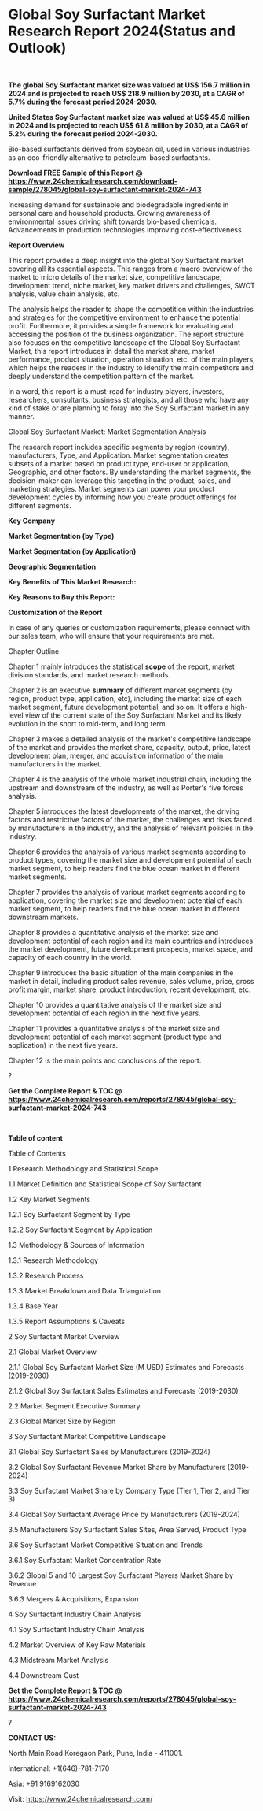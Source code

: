 <h1>Global Soy Surfactant Market Research Report 2024(Status and Outlook)</h1><br/><p><strong>The global Soy Surfactant market size was valued at US$ 156.7 million in 2024 and is projected to reach US$ 218.9 million by 2030, at a <strong>CAGR</strong> of 5.7% during the forecast period 2024-2030.</strong></p>
 
 
 
 <p><strong>United States Soy Surfactant market size was valued at US$ 45.6 million in 2024 and is projected to reach US$ 61.8 million by 2030, at a <strong>CAGR</strong> of 5.2% during the forecast period 2024-2030.</strong></p>
 
 
 
 <p>Bio-based surfactants derived from soybean oil, used in various industries as an eco-friendly alternative to petroleum-based surfactants.</p>
 
 
 
 <div><b>Download FREE Sample of this Report @ <a href="https://www.24chemicalresearch.com/download-sample/278045/global-soy-surfactant-market-2024-743">https://www.24chemicalresearch.com/download-sample/278045/global-soy-surfactant-market-2024-743</a></b></div>
 
 
 
 <p>Increasing demand for sustainable and biodegradable ingredients in personal care and household products. Growing awareness of environmental issues driving shift towards bio-based chemicals. Advancements in production technologies improving cost-effectiveness.</p>
 
 
 
 <p><strong>Report Overview</strong></p>
 
 
 
 <p>This report provides a deep insight into the global Soy Surfactant market covering all its essential aspects. This ranges from a macro overview of the market to micro details of the market size, competitive landscape, development trend, niche market, key market drivers and challenges, SWOT analysis, value chain analysis, etc.</p>
 
 
 
 <p>The analysis helps the reader to shape the competition within the industries and strategies for the competitive environment to enhance the potential profit. Furthermore, it provides a simple framework for evaluating and accessing the position of the business organization. The report structure also focuses on the competitive landscape of the Global Soy Surfactant Market, this report introduces in detail the market share, market performance, product situation, operation situation, etc. of the main players, which helps the readers in the industry to identify the main competitors and deeply understand the competition pattern of the market.</p>
 
 
 
 <p>In a word, this report is a must-read for industry players, investors, researchers, consultants, business strategists, and all those who have any kind of stake or are planning to foray into the Soy Surfactant market in any manner.</p>
 
 
 
 <p>Global Soy Surfactant Market: Market Segmentation Analysis</p>
 
 
 
 <p>The research report includes specific segments by region (country), manufacturers, Type, and Application. Market segmentation creates subsets of a market based on product type, end-user or application, Geographic, and other factors. By understanding the market segments, the decision-maker can leverage this targeting in the product, sales, and marketing strategies. Market segments can power your product development cycles by informing how you create product offerings for different segments.</p>
 
 
 
 <p><strong>Key Company</strong></p>
 
 
 
 <p><strong>Market Segmentation (by Type)</strong></p>
 
 
 
 <p><strong>Market Segmentation (<strong>by Application</strong>)</strong></p>
 
 
 
 <p><strong>Geographic Segmentation</strong></p>
 
 
 
 <p><strong>Key Benefits of This Market Research:</strong></p>
 
 
 
 <p><strong>Key <strong>Reasons to Buy</strong> this Report:</strong></p>
 
 
 
 <p><strong>Customization of the Report</strong></p>
 
 
 
 <p>In case of any queries or customization requirements, please connect with our sales team, who will ensure that your requirements are met.</p>
 
 
 
 <p>Chapter Outline</p>
 
 
 
 <p>Chapter 1 mainly introduces the statistical <strong>scope</strong> of the report, market division standards, and market research methods.</p>
 
 
 
 <p>Chapter 2 is an executive <strong>summary</strong> of different market segments (by region, product type, application, etc), including the market size of each market segment, future development potential, and so on. It offers a high-level view of the current state of the Soy Surfactant Market and its likely evolution in the short to mid-term, and long term.</p>
 
 
 
 <p>Chapter 3 makes a detailed analysis of the market&#39;s competitive landscape of the market and provides the market share, capacity, output, price, latest development plan, merger, and acquisition information of the main manufacturers in the market.</p>
 
 
 
 <p>Chapter 4 is the analysis of the whole market industrial chain, including the upstream and downstream of the industry, as well as Porter&#39;s five forces analysis.</p>
 
 
 
 <p>Chapter 5 introduces the latest developments of the market, the driving factors and restrictive factors of the market, the challenges and risks faced by manufacturers in the industry, and the analysis of relevant policies in the industry.</p>
 
 
 
 <p>Chapter 6 provides the analysis of various market segments according to product types, covering the market size and development potential of each market segment, to help readers find the blue ocean market in different market segments.</p>
 
 
 
 <p>Chapter 7 provides the analysis of various market segments according to application, covering the market size and development potential of each market segment, to help readers find the blue ocean market in different downstream markets.</p>
 
 
 
 <p>Chapter 8 provides a quantitative analysis of the market size and development potential of each region and its main countries and introduces the market development, future development prospects, market space, and capacity of each country in the world.</p>
 
 
 
 <p>Chapter 9 introduces the basic situation of the main companies in the market in detail, including product sales revenue, sales volume, price, gross profit margin, market share, product introduction, recent development, etc.</p>
 
 
 
 <p>Chapter 10 provides a quantitative analysis of the market size and development potential of each region in the next five years.</p>
 
 
 
 <p>Chapter 11 provides a quantitative analysis of the market size and development potential of each market segment (product type and application) in the next five years.</p>
 
 
 
 <p>Chapter 12 is the main points and conclusions of the report.</p>
 
 
 
 <p>? </p>
 
 
 
 <div><b>Get the Complete Report & TOC @ <a href="https://www.24chemicalresearch.com/reports/278045/global-soy-surfactant-market-2024-743">https://www.24chemicalresearch.com/reports/278045/global-soy-surfactant-market-2024-743</a></b></div>
 
 
 
 <p><br />
 
 <b>Table of content</b></p>
 
 
 
 <p>Table of Contents<br />
 
 1 Research Methodology and Statistical Scope<br />
 
 1.1 Market Definition and Statistical Scope of Soy Surfactant<br />
 
 1.2 Key Market Segments<br />
 
 1.2.1 Soy Surfactant Segment by Type<br />
 
 1.2.2 Soy Surfactant Segment by Application<br />
 
 1.3 Methodology & Sources of Information<br />
 
 1.3.1 Research Methodology<br />
 
 1.3.2 Research Process<br />
 
 1.3.3 Market Breakdown and Data Triangulation<br />
 
 1.3.4 Base Year<br />
 
 1.3.5 Report Assumptions & Caveats<br />
 
 2 Soy Surfactant Market Overview<br />
 
 2.1 Global Market Overview<br />
 
 2.1.1 Global Soy Surfactant Market Size (M USD) Estimates and Forecasts (2019-2030)<br />
 
 2.1.2 Global Soy Surfactant Sales Estimates and Forecasts (2019-2030)<br />
 
 2.2 Market Segment Executive Summary<br />
 
 2.3 Global Market Size by Region<br />
 
 3 Soy Surfactant Market Competitive Landscape<br />
 
 3.1 Global Soy Surfactant Sales by Manufacturers (2019-2024)<br />
 
 3.2 Global Soy Surfactant Revenue Market Share by Manufacturers (2019-2024)<br />
 
 3.3 Soy Surfactant Market Share by Company Type (Tier 1, Tier 2, and Tier 3)<br />
 
 3.4 Global Soy Surfactant Average Price by Manufacturers (2019-2024)<br />
 
 3.5 Manufacturers Soy Surfactant Sales Sites, Area Served, Product Type<br />
 
 3.6 Soy Surfactant Market Competitive Situation and Trends<br />
 
 3.6.1 Soy Surfactant Market Concentration Rate<br />
 
 3.6.2 Global 5 and 10 Largest Soy Surfactant Players Market Share by Revenue<br />
 
 3.6.3 Mergers & Acquisitions, Expansion<br />
 
 4 Soy Surfactant Industry Chain Analysis<br />
 
 4.1 Soy Surfactant Industry Chain Analysis<br />
 
 4.2 Market Overview of Key Raw Materials<br />
 
 4.3 Midstream Market Analysis<br />
 
 4.4 Downstream Cust</p>
 
 
 
 <div><b>Get the Complete Report & TOC @ <a href="https://www.24chemicalresearch.com/reports/278045/global-soy-surfactant-market-2024-743">https://www.24chemicalresearch.com/reports/278045/global-soy-surfactant-market-2024-743</a></b></div>
 
 
 
 <p>? </p>
 
 
 
 <p><b>CONTACT US:</b><br />
 
 North Main Road Koregaon Park, Pune, India - 411001.<br />
 
 International: +1(646)-781-7170<br />
 
 Asia: +91 9169162030<br />
 
 Visit: <a href="https://www.24chemicalresearch.com/">https://www.24chemicalresearch.com/</a></p>